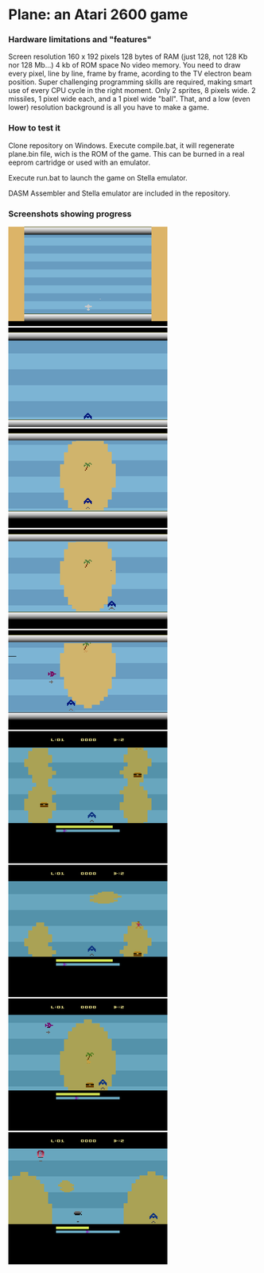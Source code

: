 # Plane: an Atari 2600 game

### Hardware limitations and "features"
Screen resolution 160 x 192 pixels
128 bytes of RAM (just 128, not 128 Kb nor 128 Mb...)
4 kb of ROM space
No video memory. You need to draw every pixel, line by line, frame by frame, acording to the TV electron beam position.
Super challenging programming skills are required, making smart use of every CPU cycle in the right moment.
Only 2 sprites, 8 pixels wide. 2 missiles, 1 pixel wide each, and a 1 pixel wide "ball". That, and a low (even lower) resolution background is all you have to make a game.


### How to test it
Clone repository on Windows.
Execute compile.bat, it will regenerate plane.bin file, wich is the ROM of the game. This can be burned in a real eeprom cartridge or used with an emulator.

Execute run.bat to launch the game on Stella emulator.

DASM Assembler and Stella emulator are included in the repository.


### Screenshots showing progress
![This is an image](/screenshots/plane1.gif)
![This is an image](/screenshots/plane2.gif)
![This is an image](/screenshots/plane3a.gif)
![This is an image](/screenshots/plane3b.gif)
![This is an image](/screenshots/plane4.gif)
![This is an image](/screenshots/plane5a.gif)
![This is an image](/screenshots/plane5b.gif)
![This is an image](/screenshots/plane5c.gif)
![This is an image](/screenshots/plane5d.gif)
